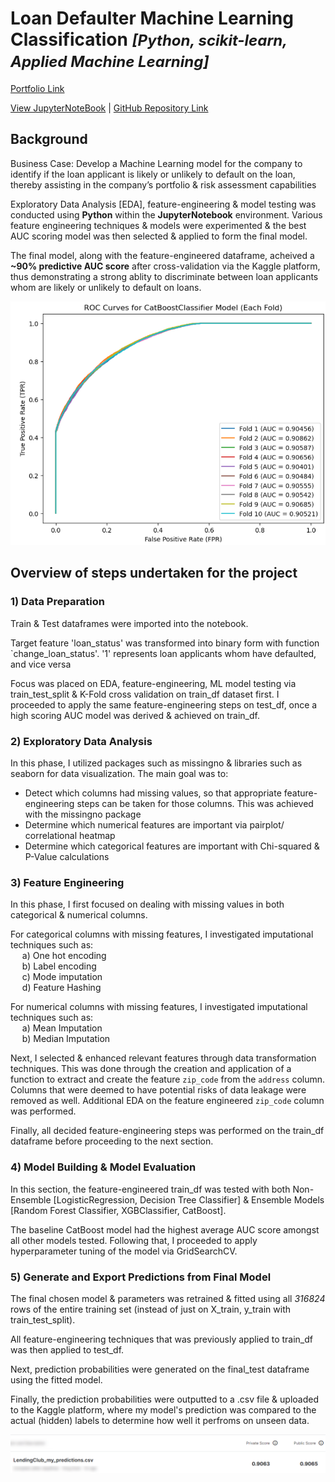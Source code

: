 # Loan Defaulter Machine Learning Classification *<font size="5"> [Python, scikit-learn, Applied Machine Learning] </font>*
[Portfolio Link](https://yattavit.github.io/)

[View JupyterNoteBook](https://nbviewer.org/github/YSPAttavit/AI200_ML_Classification_Project_LendingClubLoanDefaultersPrediction/blob/94c99e3f92abcd17faa09d49f480b260618304fc/AI200_LendingClub_Loan_Defaulters_ML_Classification_Project_Github.ipynb)  |  [GitHub Repository Link](https://github.com/YSPAttavit/AI200_ML_Classification_Project_LendingClubLoanDefaultersPrediction)

## Background
Business Case: Develop a Machine Learning model for the company to identify if the loan applicant is likely or unlikely to default on the loan, thereby assisting in the company’s portfolio & risk assessment capabilities

Exploratory Data Analysis [EDA], feature-engineering & model testing was conducted using  **Python**  within the  **JupyterNotebook**  environment. Various feature engineering techniques & models were experimented & the best AUC scoring model was then selected & applied to form the final model.

The final model, along with the feature-engineered dataframe, acheived a  **~90% predictive AUC score**  after cross-validation via the Kaggle platform, thus demonstrating a strong ablity to discriminate between loan applicants whom are likely or unlikely to default on loans.

![ROC_AUC_Curve_MultipleFolds_BestModel](data/image/ROC_Curves_for_CatBoostClassifier_Model_(Each_Fold).png)

## Overview of steps undertaken for the project
### 1) Data Preparation
Train & Test dataframes were imported into the notebook.

Target feature 'loan_status' was transformed into binary form with function `change_loan_status'. '1' represents loan applicants whom have defaulted, and vice versa

Focus was placed on EDA, feature-engineering, ML model testing via train_test_split & K-Fold cross validation on train_df dataset first. I proceeded to apply the same feature-engineering steps on test_df, once a high scoring AUC model was derived & achieved on train_df.

### 2) Exploratory Data Analysis
In this phase, I utilized packages such as missingno & libraries such as seaborn for data visualization. The main goal was to:
  - Detect which columns had missing values, so that appropriate feature-engineering steps can be taken for those columns. This was achieved with the missingno package
  - Determine which numerical features are important via pairplot/ correlational heatmap
  - Determine which categorical features are important with Chi-squared & P-Value calculations

### 3) Feature Engineering
In this phase, I first focused on dealing with missing values in both categorical & numerical columns.

For categorical columns with missing features, I investigated imputational techniques such as:  
&ensp; &nbsp; a) One hot encoding  
&ensp; &nbsp; b) Label encoding  
&ensp; &nbsp; c) Mode imputation  
&ensp; &nbsp; d) Feature Hashing  

For numerical columns with missing features, I investigated imputational techniques such as:  
&ensp; &nbsp; a) Mean Imputation  
&ensp; &nbsp; b) Median Imputation  

Next, I selected & enhanced relevant features through data transformation techniques. This was done through the creation and application of a function to extract and create the feature `zip_code` from the `address` column.
Columns that were deemed to have potential risks of data leakage were removed as well.
Additional EDA on the feature engineered `zip_code` column was performed.

Finally, all decided feature-engineering steps was performed on the train_df dataframe before proceeding to the next section.

### 4) Model Building & Model Evaluation
In this section, the feature-engineered train_df was tested with both Non-Ensemble [LogisticRegression, Decision Tree Classifier] & Ensemble Models [Random Forest Classifier, XGBClassifier, CatBoost].

The baseline CatBoost model had the highest average AUC score amongst all other models tested. Following that, I proceeded to apply hyperparameter tuning of the model via GridSearchCV.

### 5) Generate and Export Predictions from Final Model
The final chosen model & parameters was retrained & fitted using all *316824* rows of the entire training set (instead of just on X_train, y_train with train_test_split).

All feature-engineering techniques that was previously applied to train_df was then applied to test_df.

Next, prediction probabilities were generated on the final_test dataframe using the fitted model.

Finally, the prediction probabilities were outputted to a .csv file & uploaded to the Kaggle platform, where my model's prediction was compared to the actual (hidden) labels to determine how well it perfroms on unseen data.

![Loan Defaulter Machine Learning Classification Project](/data/image/AUC_Score_Kaggle.png)
